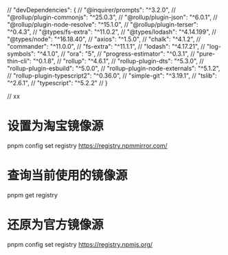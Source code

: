   // "devDependencies": {
  //   "@inquirer/prompts": "^3.2.0",
  //   "@rollup/plugin-commonjs": "^25.0.3",
  //   "@rollup/plugin-json": "^6.0.1", 
  //   "@rollup/plugin-node-resolve": "^15.1.0", 
  //   "@rollup/plugin-terser": "^0.4.3", 
  //   "@types/fs-extra": "^11.0.2",
  //   "@types/lodash": "^4.14.199",
  //   "@types/node": "^16.18.40",
  //   "axios": "^1.5.0",
  //   "chalk": "^4.1.2",
  //   "commander": "^11.0.0",
  //   "fs-extra": "^11.1.1",
  //   "lodash": "^4.17.21",
  //   "log-symbols": "^4.1.0",
  //   "ora": "5",
  //   "progress-estimator": "^0.3.1",
  //   "pure-thin-cli": "^0.1.8",
  //   "rollup": "^4.6.1",
  //   "rollup-plugin-dts": "^5.3.0", 
  //   "rollup-plugin-esbuild": "^5.0.0",
  //   "rollup-plugin-node-externals": "^5.1.2",
  //   "rollup-plugin-typescript2": "^0.36.0",
  //   "simple-git": "^3.19.1",
  //   "tslib": "^2.6.1",
  //   "typescript": "^5.2.2"
  // }

  // xx
  


# 设置为淘宝镜像源
pnpm config set registry https://registry.npmmirror.com/

# 查询当前使用的镜像源
 pnpm get registry

# 还原为官方镜像源
 pnpm config set registry https://registry.npmjs.org/